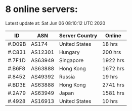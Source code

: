 # 8 online servers:

Latest update at: Sat Jun 06 08:10:12 UTC 2020

| ID | ASN | Server Country | Online |
| -- | --- | -------------- | ------ |
| #.D09B | AS174 | United States | 18 hrs |
| #.C831 | AS12301 | Hungary | 200 hrs |
| #.7F1D | AS63949 | Singapore | 1922 hrs |
| #.B6F8 | AS63888 | Hong Kong | 1672 hrs |
| #.8452 | AS49392 | Russia | 19 hrs |
| #.BD3E | AS63888 | Hong Kong | 2741 hrs |
| #.2A79 | AS63949 | Japan | 1581 hrs |
| #.4928 | AS16913 | United States | 10 hrs |

